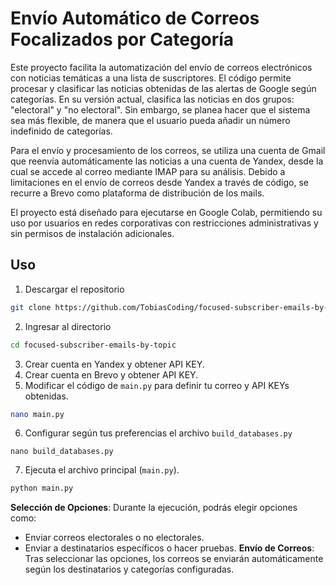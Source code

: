 # Envío Automático de Correos Focalizados por Categoría

Este proyecto facilita la automatización del envío de correos electrónicos con noticias temáticas a una lista de suscriptores. El código permite procesar y clasificar las noticias obtenidas de las alertas de Google según categorías. En su versión actual, clasifica las noticias en dos grupos: "electoral" y "no electoral". Sin embargo, se planea hacer que el sistema sea más flexible, de manera que el usuario pueda añadir un número indefinido de categorías.

Para el envío y procesamiento de los correos, se utiliza una cuenta de Gmail que reenvía automáticamente las noticias a una cuenta de Yandex, desde la cual se accede al correo mediante IMAP para su análisis. Debido a limitaciones en el envío de correos desde Yandex a través de código, se recurre a Brevo como plataforma de distribución de los mails.

El proyecto está diseñado para ejecutarse en Google Colab, permitiendo su uso por usuarios en redes corporativas con restricciones administrativas y sin permisos de instalación adicionales.


## Uso

1.  Descargar el repositorio
```bash
git clone https://github.com/TobiasCoding/focused-subscriber-emails-by-topic.git
```
2. Ingresar al directorio
```bash
cd focused-subscriber-emails-by-topic
```
3. Crear cuenta en Yandex y obtener API KEY.
4. Crear cuenta en Brevo y obtener API KEY.
5. Modificar el código de `main.py` para definir tu correo y API KEYs obtenidas.
```bash
nano main.py
```
6. Configurar según tus preferencias el archivo `build_databases.py`
```
nano build_databases.py
```
7. Ejecuta el archivo principal (`main.py`).
```bash
python main.py
```
**Selección de Opciones**: Durante la ejecución, podrás elegir opciones como:
   - Enviar correos electorales o no electorales.
   - Enviar a destinatarios específicos o hacer pruebas.
**Envío de Correos**: Tras seleccionar las opciones, los correos se enviarán automáticamente según los destinatarios y categorías configuradas.
